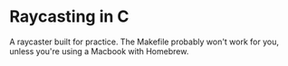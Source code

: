 # Raycasting in C
A raycaster built for practice. The Makefile probably won't work for you, unless you're using a Macbook with Homebrew. 
